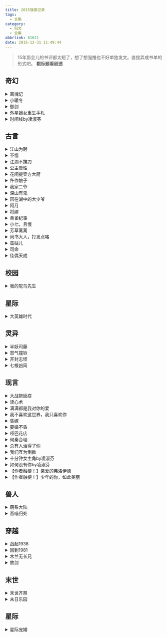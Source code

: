 ```yaml
---
title: 2015强推记录
tags:
  - 合集
category:
  - 扫文
  - 合集
abbrlink: 61621
date: 2015-12-31 11:49:44
---
```

<meta name="referrer" content="no-referrer" />

> 15年那会儿的书评都太短了，想了想强推也不好单独发文。直接弄成书单的形式吧。
**戳标题看剧透**
<!-- more -->

## 奇幻

<details>
<summary>离魂记</summary>
全程温馨无虐。男主一开始就各种撒娇卖萌，女主纠结了一小会儿后就坚定不移。一句话感想：遇到白瑄这样的男人就嫁了吧。
</details>

<details>
<summary>小暖冬</summary>
原本打算睡前存个文，结果看了开头被萌哭。两个小天使在谈恋爱啊[笑cry]因为女主聋了所以二人比手画脚的描写太可爱了，而且文笔有点轻小说的感觉。结尾略神展开，虽然不是温馨无虐但全程看的时候都痴汉脸，他们小时候的对白真是萌哭我了 
</details>

<details>
<summary>御剑</summary>
这脑洞！这结局！！还有中间的黑化太特么好看了！所以今后女主都要戴着虚拟头盔在游戏里生活却不自知，现实世界的人也被男主催眠不会发现女主的异状……细思极恐的HE但是好棒！ 
</details>

<details>
<summary>外星嫡女重生手札</summary>
好！好！看！！我最喜欢靠剧情推动感情的发展了，没有多余的男女配在旁边唧唧歪歪的。而且女主好强大看得好爽，就是大概98%的地方开始剧情略仓促。还有男主中间基本打酱油，所以每次他一出场我就要嚎半天（。 
</details>

<details>
<summary>时间线by凌淑芬</summary>
好好看！强推！虽然这个设定岛国那边挺常见的，但我似乎还是第一次看这类小言呢！！我还是在评论剧透好了！不过这文挺短很快就能看完。女主偶遇高中同学男主，结果男主突然就对女主爱的偏执，设定是高富帅，女主在不明真相前蛮抗拒的（虽然心怀好感），知道真相后很纵容 
</details>

## 古言

<details>
<summary>江山为聘</summary>
看到70%先睡了。文笔好到翻几页就想献膝盖的地步。剧情和角色性格也完全不触我雷点。不强推对不起膝盖
</details>

<details>
<summary>不悟</summary>
BE。大概是之前看作者的其他几篇都是HE所以就先入为主了。这篇全程误会梗，看开头就能猜到原因系列，但还是虐的我不要不要的，误会到结局才解开也真是……总之让我缓一缓。好久没看过BE整个人都不好了 
</details>

<details>
<summary>江湖不挨刀</summary>
第一次看到结局甜cry的。几个星期前看了一半就没继续了今天才接着补，通篇看下来很流畅很舒服啊太难得了。这几个月以来看过的最好的古言了
</details>

<details>
<summary>公主贵性</summary>
从头笑到尾导致现在肚子痛233真心推荐。虽然文风小白了点但就是小白才好笑啊哈哈哈哈哈哈 
</details>

<details>
<summary>花间提壶方大厨</summary>
好可爱的美食+破案文，男主原先是小恶霸，女主每次听他这么说都会瞪他233两人相处模式太可爱了！女主做得一手好菜还能讲出大道理俘虏了全角色，所以是温馨甜宠无虐。就是进京后的剧情突然神展开[汗]好在也没剩多少了。
</details>

<details>
<summary>仵作娘子</summary>
男主好可爱啊啊啊，一开始还以为是高冷王爷，结果后面总是脸红，脸皮好薄，超可爱啊啊啊啊啊！（图中这段能别在这么严肃的场合出岔子吗hhhh） 
</details>

<details>
<summary>我家二爷</summary>
看了第二遍，这本真的好好看啊[泪]女主叙述的语气和性格还有剧情都好喜欢[泪]可惜找不到类似的文了[泪] 
</details>

<details>
<summary>深山有鬼</summary>
全程都是[泪]的表情在看。整个人都萌化了呜呜呜。阿青元神恢复后有点小虐。每次看到小春喊傻子和阿青咕噜噜地叫唤时都忍不住打滚。
“当然了，世上千百兵器，我小春独独爱剑，一生都不变！”
“他喜欢我，世人千千万万，他独独喜欢我小春，一生都没变。” 
</details>

<details>
<summary>囚在湖中的大少爷</summary>
好好看啊啊啊啊男主后来虐哭我！！没有男配女配太舒心！！就是男主对女主一见钟情莫名其妙的…还有两人的气场到了结局完全对调了好吗233其实是打算先看女主她爹娘的但似乎男配深情所以就……但是不影响。高冷男主变娇羞男主简直不能更萌唔噢噢噢 
</details>

<details>
<summary>阿月</summary>
怎么会有这么暖的一家人！！！巧巧我要当你家娃儿啊啊啊啊！！没有感情纠葛只有宅斗，而且还是女主妈在斗，还有那些反派极品啥的都是别的房，反正跟女主一房没啥关系，所以看的好舒心！几个小孩子青梅竹马怎么这么可爱！男女主的感情发展的好顺滑啊！家庭又好还是青梅竹马还双方父母认可！强推！
</details>

<details>
<summary>将嫁</summary>
看了木兰后想找类似的就看到这篇，发现看过然而居然没写感想。大概几个月前看的就记得女主将军男主皇帝，感情戏沉稳平淡好在最后HE，记得唯一飙泪的就是女主重伤后她的战友冲进来对她说大家都没死。可以强推吧 
</details>

<details>
<summary>黄雀纪事</summary>
好看！！从七个人的角度描写同一件事，看到最后才会恍然大悟。女主实则腹黑啊！男主也差不多。好喜欢这种层层剥开真相的感觉
</details>

<details>
<summary>小七，且慢</summary>
除了那个紫啥的外都是好人。女主好可爱！好想娶回家！又直白又憨傻又不娇不作，噢我也想当男主（痴汉脸）。基本无虐，男女主的家人也都超暖的！还有他们的朋友也是有好几对副cp，番外还有小包子的cp，总之是篇治愈暖文。啊好想蹭女主抱女主舔女主
</details>

<details>
<summary>芳草蓠蓠</summary>
原本看到男主女配那么真爱，男主又对女主无感还觉得虐的不要不要的，没想到男主被贬后和女主发展迅速又顺利，整一个爱妻狂魔。每个配角都有自己的好归属，就喜欢这种的，不然配角到最后还恋恋不忘的那得多闹心啊。喜欢女主的淡然和男主明明开场冷酷中间就各种看女主看成痴 
</details>

<details>
<summary>尚书大人，打发点咯</summary>
发自内心的好看。跟以往强推的不同，并不是剧情有多精彩多吸引人，相反这篇可以说是叙事平淡，却能够感受到小夫妻细水长流的爱情，看完后整个人就跟沐浴在阳光下似的暖洋洋的。无男女配，男主抠钱自恋又别扭（跟小孩子一样超可爱），女主女汉子，每次都治得了男主，强推 
</details>

<details>
<summary>蛮姑儿</summary>
好好看！！没有男女配没有虐全程温馨甜宠而且男女主们性格态度都很坦然热烈从一开始只爱对方文笔又不小白，怎么会有这么合我心意的小言啊（感动哭）！第一篇男主温润如玉女主看似白实则聪明，第二篇男主常见的对外高冷对内柔情女主小白兔，但无论哪篇都很喜欢！宠妻不要太甜蜜嗷嗷
</details>
 
<details>
<summary>司命</summary>
长渊啊啊啊啊啊！怎么就那么呆萌那么令人心疼啊呜呜呜！看到尔笙变回司命好别扭，虽然是同一个魂魄但性子不一样，更希望和长渊在一起的是尔笙QAQ还有求阿芜的番外后续，这一对太虐了。长渊啊啊啊（因为太喜欢所以吼两遍） 
</details>

<details>
<summary>佳偶天成</summary>
好好看！好好看！！我就爱这种没有感情纠葛的！虽然男主那边有纠一点但是女主直白强硬不解释！！番外最后应该是作者的其他作品，打算去补，希望能和这本一样不揪心。我好喜欢女主啊啊啊啊啊啊 
</details>

## 校园
<details>
<summary>我的鸵鸟先生</summary>
花了近12小时看完了！前期哭到眼睛肿后期甜到牙疼。螃蟹小姐有一直在等鸵鸟先生真是太好了[泪]
</details>

## 星际
<details>
<summary>大英雄时代</summary>
真心好好看！虽然情感戏少到可怜，为了番外还第一次充值JJ…明明是小言在结局之前居然连最低限的告白都没有（哽咽）只有在番外才小言了一下。如果那算告白的话 
</details>

## 灵异
<details>
<summary>半妖司藤</summary>
虽然番外结局写的很淡但就是觉得跟吞了罐蜜一样甜出血啊啊啊啊啊比起开放式结局好多了呜呜呜 
</details>

<details>
<summary>怨气撞铃</summary>
通宵撸完了。女主向她爸跪地磕头求保男主那段最虐我。幸好后来是很甜的HE 
</details>

<details>
<summary>开封志怪</summary>
因为没看过原作所以对里面出现的名字也没啥感觉，总之不愧是鱼总！最后展昭的告白又暖又虐QAQ好在是个HE，论有一个好大哥的重要性… 
</details>

<details>
<summary>七根凶简</summary>
鱼总写的情话总能戳到人心最柔软的地方，凶简里的感情戏跟她其他作品比起来多多了，但看着不腻且舒心。
这文真心强推啊。主线剧情又悬疑又挠人心痒痒的，偶尔冒出人生哲理都能让人忍不住记笔记，罗韧木代秀起恩爱来粉红泡泡都能穿过屏幕飘过来，时不时还有五人小组的其余三人助攻起哄，重点是没有男配女配之类的刷存在感，要不是还没出实体书不然我都能抱着睡觉了。
</details>

## 现言
<details>
<summary>大战拖延症</summary>
出书版名字有点烂俗我更喜欢叫这名//他们还没告白！他们还没抱抱！他们还没亲亲！！这不是结局！我就没见过这么清水的小言！作者求你写后续啊呜呜呜呜呜呜 
啊刚看到实体版结局。吻也接了婚也求了虽然和网络版略有出入但还是很满足。
</details>

<details>
<summary>读心术</summary>
作者经常用柔和温柔安静来形容男主，每隔几段就出现一次，但是看的好舒心！！男主形象在我心中真是柔软的一塌糊涂！强推 
（关于实体书漫画）漫画也炒鸡温暖的！男女主的女儿某天放学后一直在挥舞双臂，女主问了她后，她回答声音是由物体的振动产生的，所以她想通过挥舞双臂让爸爸也能听见声音😭😭😭这一家子怎么都这么暖！！我好感动啊！！女儿好乖巧好可爱啊！！这文怎么连个短小的漫画都这么戳人心窝啊😭！
</details>

<details>
<summary>满满都是我对你的爱</summary>
徐少萌到肝颤啊啊啊啊啊啊！！！回国入实体书！！徐少说的每句话都是经典台词啊！ 
</details>

<details>
<summary>我不喜欢这世界，我只喜欢你</summary>
戴着墨镜看最后还是瞎了。跟满满一样甜的我好想谈恋爱呜呜呜呜呜，感觉现实中这种寡言能干的人真的好帅，虽然小言里这样的烂大街了。回去后要和满满一起把书给买了！ 
</details>

<details>
<summary>昏嫁</summary>
跳过配角戏份看完了。生下小包子后开始好看了！看完番外后就更好看了！！搞了半天原来这两人都是在意外出现前就喜欢上对方了233 
</details>

<details>
<summary>要婚不昏</summary>
好文强推！！讲的都是常见的恋爱婚姻状态，男主不婚主义，女主大龄剩女，男主基友是基佬（形婚对象是拉拉），男主同事和上司潜规则，女主姬友遭遇丈夫出轨危机，姬友儿子和男女主孩子青梅竹马修成正果。类型好丰富也好好看，重点是居然各有牵连，偶尔穿插男女主的往事。不纠结很顺畅 
</details>

<details>
<summary>哑巴花店</summary>
一晚连续看两篇哭两遍眼睛都疼了[泪]虽然有男女配但戏份不多，同样没有什么感情纠葛，女主虽有疾却坚强还有点小腹黑，男主忠犬忠犬忠犬。现在回忆剧情好像没明显虐点但不知为啥还是一直在哭_(:з」∠)_ 
</details>

<details>
<summary>何秦合理</summary>
后面看哭了一宿[泪]男主乐观幽默，女主温柔内敛。里面原本有几个恨的牙痒痒的配角，最后却发现大家也并不坏，人人都找到了自己的幸福。好喜欢男主的开朗和直接，也喜欢他和女主之间的相处模式，后面女主对男主的不离不弃感动哭我。无感情纠葛的文真是太喜欢了[泪] 
</details>

<details>
<summary>总有人治得了你</summary>
从头到尾跟含了一块棉花糖似的软。男主很快看清自己的心意然后开始行动，女主也是直白的主，我都还没反应过来呢他俩就在一起了233，男主的爷爷也是个可爱的老顽童。这文太屠狗了，看着看着就暖cry。有点遗憾的是后面关于比赛和箭馆的事好像有点匆忙？不过不碍事 
</details>

<details>
<summary>我们互为倒数</summary>
好好看！！妈呀好好看！被甜到抱着被子狂嚎！以为女主是落魄大小姐会很娇气，结果是逗逼傻妹子，以为男主是高冷男神，结果是很随和的暖男。感情戏也很顺畅，基本无虐，女主男配超果断的我喜欢！真没想到男女主原来那么接地气，久违看到的好文强推 
</details>

<details>
<summary>十分钟女主角by凌淑芬</summary>
完了我要爱上作者了，这文太好看了。因为背景在美国所以对话略翻译腔，婚后文，男主爱着女主却一直逃避，总觉得自己是个霸道任性的渣男，而女主知道这点所以一直包容他。小包子太太太可爱了，全文虐的不多，毕竟男主有助攻，很快就醒悟
</details>

<details>
<summary>如何没有你by凌淑芬</summary>
短篇、婚后、虐男、无男配，居然集齐了我想看的要素😭女主留学遇到穷小子男主，毕业后他们结婚了，男主有钱了，两人共同话题越来越少，男主有次精神出轨，女主离婚后搬到小镇上去住了。这就是正文的开始，他俩的过去穿插在正文里。喜欢作者对出轨的看法，虽然我都无法接受
</details>

<details>
<summary>【作者融梗！】亲爱的弗洛伊德</summary>
剧情除了男主曾被伤害过和后期女主被虐的太多次外都蛮喜欢的。最喜欢打官司剧情了，那时候的女主帅我一脸 
</details>

<details>
<summary>【作者融梗！】少年的你，如此美丽</summary>
一开始我还以为只是本纯爱文，然而我怎么忘了这作者呢[拜拜]看到后面把我虐哭的上气不接下气，好在最后是HE，好半天才缓过来。顺手推荐牧野葵的《世界的尽头》，看文的时候一直在想这本漫画。小北哥啊呜呜呜呜[泪] 
</details>

## 兽人
<details>
<summary>萌系大陆</summary>
当初在扫兽人文的时候看到标题就弃了，好在又翻了出来。简单的日常和萌的不要不要的男主！超可爱的一篇文！强推 
</details>

<details>
<summary>吾喵归处</summary>
结局有点意义不明。莫西里斯每次内心os“喵喵喵！干得漂亮莫西利斯！”的时候都要嚎叫一声才能继续看下去（…）明明是狮虎却跟猫一样太犯规了（捂鼻） 
</details>

## 穿越
<details>
<summary>战起1938</summary>
“如果有一天，我的生命忽然终结，我不希望再次醒来时，面对的依然是庸碌的人生”
虽然男女主对历史没有做出任何改变，但却改变了自己的人生[泪]看完海因茨的番外心疼cry，想看更多番外呜呜呜完全不够啊 
</details>

<details>
<summary>回到1981</summary>
剧情设定好有爱w！除了前面在乡下生活的经商方面感觉写太细了外都不错。让我想起了喵个一声来听听，好喜欢这种断续穿越到过去最后真正在一起的剧情 
</details>

<details>
<summary>木兰无长兄</summary>
断断续续看了好几天终于看完了。有很多地方都能感动哭，虽然也有很多地方牵扯到政治军事啥的看得很混乱。穆兰太帅了好想拜她为师😭不过看完后最想说的还是陛下在感情上还真是个渣男啊[笑cry] 
</details>

<details>
<summary>故剑</summary>
当年看了一点就弃，因为女主蠢（…）这次看完了，从男主告白开始后面的剧情好好看！各种反转挺揪心的，不得不说遇到男主这么忠犬这么深情这么病娇的就嫁了吧！从头到尾都在霸占女主不能更赞！结局女主的录音把我看哭了[泪]还有女主她妈妈…在双方相爱的前提下变心这点不能忍，心疼师兄 
</details>

## 末世
<details>
<summary>末世齐祭</summary>
追的断断续续的，在好多配角都忘了的情况下居然完结了😂结果小两口就继续呆在最终boss那吗，真的完结的挺匆忙的啊。我就坐等番外好了 
</details>

<details>
<summary>末日乐园</summary>
文荒的我只好跳坑了[泪]好看！虽然又是无cp…男配喜欢宫先生和斯巴安，话说斯巴安后面的暧昧举动到底是怎么个意思作者也没讲。第三个世界开头把我吓得一身鸡皮疙瘩。作者好像是不定期更新我好忧桑
</details>

## 星际
<details>
<summary>星际宠婚</summary>
花了两天看完了。好看！强推！虽然女主金手指跟不要钱似的各种大开，但既然是爽文就大丈夫！甜宠无虐看得我好开森！就是番外（算是吧）皇太子的故事那里太顺了，按照蝴蝶效应的话不可能跟上辈子一模一样啊，嘛开心就好……
</details>
 